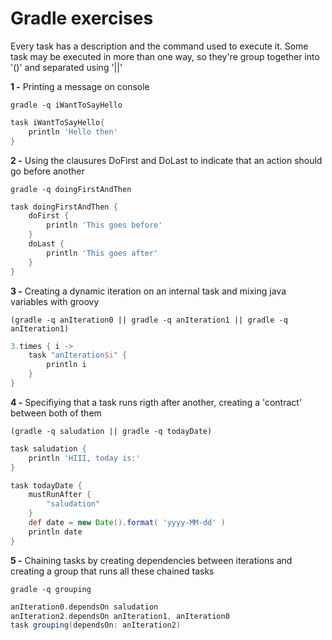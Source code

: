 # Gradle exercises



Every task has a description and the command used to execute it. Some task may be executed in more than one way, so they're group together into '()' and separated using '||'



**1 -** Printing a message on console

 `gradle -q iWantToSayHello`

```groovy
task iWantToSayHello{
	println 'Hello then'
}
```



**2 -** Using the clausures DoFirst and DoLast to indicate that an action should go before another 

`gradle -q doingFirstAndThen`

```groovy
task doingFirstAndThen {
	doFirst {
		println 'This goes before'
	}
    doLast {
		println 'This goes after'
    }
}
```

**3 -** Creating a dynamic iteration on an internal task and mixing java variables with groovy

 `(gradle -q anIteration0 || gradle -q anIteration1 || gradle -q anIteration1)`

```groovy
3.times { i ->
	task "anIteration$i" {
		println i
	}
}
```





**4 -** Specifiying that a task runs rigth after another, creating a 'contract' between both of them

`(gradle -q saludation || gradle -q todayDate)`

```groovy
task saludation {
	println 'HIII, today is:'
}

task todayDate {
	mustRunAfter {
		"saludation"
	}
	def date = new Date().format( 'yyyy-MM-dd' )
	println date
}
```



**5 -** Chaining tasks by creating dependencies between iterations and creating a group that runs all these chained tasks 

`gradle -q grouping`

```groovy
anIteration0.dependsOn saludation
anIteration2.dependsOn anIteration1, anIteration0
task grouping(dependsOn: anIteration2)
```



